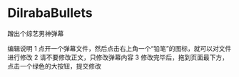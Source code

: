 # DilrabaBullets
蹭出个综艺男神弹幕

编辑说明
1 点开一个弹幕文件，然后点击右上角一个“铅笔”的图标，就可以对文件进行修改
2 请不要修改正文，只修改弹幕内容
3 修改完毕后，拖到页面最下方，点击一个绿色的大按钮，提交修改

